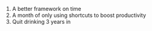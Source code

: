 1. A better framework on time
2. A month of only using shortcuts to boost productivity
3. Quit drinking 3 years in
